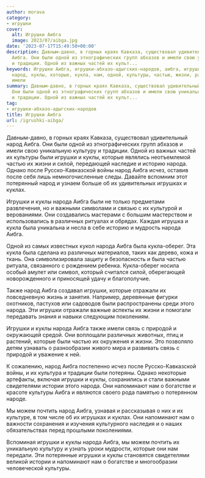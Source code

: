 ```yaml
---
author: morava
category:
- игрушки
cover:
  alt: Игрушки Аибга
  image: 2023/07/aibga.jpg
date: '2023-07-17T15:49:50+00:00'
description: Давным-давно, в горных краях Кавказа, существовал удивительный народ
  Аибга. Они были одной из этнографических групп абхазов и имели свою уникальную культуру
  и традиции. Одной из важных частей их культ...
keywords: Игрушки Аибга, игрушки-абхазо-адыгских-народов, аибга, игрушки, народа,
  народ, куклы, которые, кукла, нам, одной, культуры, частью, жизни, различных, напоминают,
  имели
summary: Давным-давно, в горных краях Кавказа, существовал удивительный народ Аибга.
  Они были одной из этнографических групп абхазов и имели свою уникальную культуру
  и традиции. Одной из важных частей их культ...
tag:
- игрушки-абхазо-адыгских-народов
title: Игрушки Аибга
url: /igrushki-aibga/
---
```


Давным-давно, в горных краях Кавказа, существовал удивительный народ Аибга. Они были одной из этнографических групп абхазов и имели свою уникальную культуру и традиции. Одной из важных частей их культуры были игрушки и куклы, которые являлись неотъемлемой частью их жизни и силой, передающей наследие и историю народа. Однако после Русско-Кавказской войны народ Аибга исчез, оставив после себя лишь немногочисленные следы. Давайте вспомним этот потерянный народ и узнаем больше об их удивительных игрушках и куклах.

Игрушки и куклы народа Аибга были не только предметами развлечения, но и важными символами и связью с их культурой и верованиями. Они создавались мастерами с большим мастерством и использовались в различных ритуалах и обрядах. Каждая игрушка и кукла была уникальна и несла в себе историю и мудрость народа Аибга.

Одной из самых известных кукол народа Аибга была кукла-оберег. Эта кукла была сделана из различных материалов, таких как дерево, кожа и ткань. Она символизировала защиту и безопасность и была частью ритуала, связанного с рождением ребенка. Кукла-оберег носила особый амулет или символ, который считался силой, оберегающей новорожденного и приносящей удачу и благополучие.

Также народ Аибга создавал игрушки, которые отражали их повседневную жизнь и занятия. Например, деревянные фигурки охотников, пастухов или садоводов были распространены среди этого народа. Эти игрушки отражали важные аспекты их жизни и помогали передавать знания и навыки следующим поколениям.

Игрушки и куклы народа Аибга также имели связь с природой и окружающей средой. Они воплощали различных животных, птиц и растений, которые были частью их окружения и жизни. Это позволяло детям узнавать о разнообразии живого мира и развивать связь с природой и уважение к ней.

К сожалению, народ Аибга постепенно исчез после Русско-Кавказской войны, и их культура и традиции были потеряны. Однако некоторые артефакты, включая игрушки и куклы, сохранились и стали важными свидетелями истории этого народа. Они напоминают нам о богатстве и красоте культуры Аибга и являются своего рода памятью о потерянном народе.

Мы можем почтить народ Аибга, узнавая и рассказывая о них и их культуре, в том числе об их игрушках и куклах. Они напоминают нам о важности сохранения и изучения культурного наследия и о наших обязательствах перед прошлыми поколениями.

Вспоминая игрушки и куклы народа Аибга, мы можем почтить их уникальную культуру и узнать уроки мудрости, которые они нам передали. Эти потерянные игрушки и куклы становятся свидетелями великой истории и напоминают нам о богатстве и многообразии человеческой культуры.